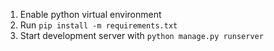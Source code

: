 1. Enable python virtual environment
2. Run `pip install -m requirements.txt`
3. Start development server with `python manage.py runserver`

